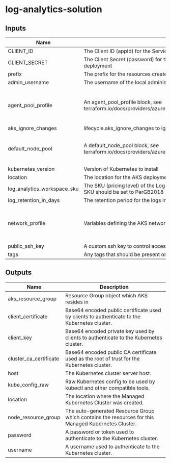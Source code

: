 #  log-analytics-solution

<!-- BEGINNING OF PRE-COMMIT-TERRAFORM DOCS HOOK -->
## Inputs

| Name | Description | Type | Default | Required |
|------|-------------|:----:|:-----:|:-----:|
| CLIENT\_ID | The Client ID (appId) for the Service Principal used for the AKS deployment | string | n/a | yes |
| CLIENT\_SECRET | The Client Secret (password) for the Service Principal used for the AKS deployment | string | n/a | yes |
| prefix | The prefix for the resources created in the specified Azure Resource Group | string | n/a | yes |
| admin\_username | The username of the local administrator to be created on the Kubernetes cluster | string | `"azureuser"` | no |
| agent\_pool\_profile | An agent_pool_profile block, see terraform.io/docs/providers/azurerm/r/kubernetes_cluster.html#agent_pool_profile | list(any) | `[ { "agents_count": 2, "count": 1, "name": "nodepool", "os_disk_size_gb": 50, "os_type": "Linux", "vm_size": "standard_f2" } ]` | no |
| aks\_ignore\_changes | lifecycle.aks_ignore_changes to ignore | list(string) | `[ "" ]` | no |
| default\_node\_pool | A default_node_pool block, see terraform.io/docs/providers/azurerm/r/kubernetes_cluster.html#default_node_pool | map(any) | `{ "enable_auto_scaling": true, "name": "nodepool", "os_disk_size_gb": 50, "type": "VirtualMachineScaleSets", "vm_size": "standard_f2" }` | no |
| kubernetes\_version | Version of Kubernetes to install | string | `"1.14.5"` | no |
| location | The location for the AKS deployment | string | `"eastus"` | no |
| log\_analytics\_workspace\_sku | The SKU (pricing level) of the Log Analytics workspace. For new subscriptions the SKU should be set to PerGB2018 | string | `"PerGB2018"` | no |
| log\_retention\_in\_days | The retention period for the logs in days | number | `"30"` | no |
| network\_profile | Variables defining the AKS network profile config | object | `{ "dns_service_ip": "", "docker_bridge_cidr": "", "network_plugin": "kubenet", "network_policy": "", "pod_cidr": "", "service_cidr": "" }` | no |
| public\_ssh\_key | A custom ssh key to control access to the AKS cluster | string | `""` | no |
| tags | Any tags that should be present on resources | map(string) | `{}` | no |

## Outputs

| Name | Description |
|------|-------------|
| aks\_resource\_group | Resource Group object which AKS resides in |
| client\_certificate | Base64 encoded public certificate used by clients to authenticate to the Kubernetes cluster. |
| client\_key | Base64 encoded private key used by clients to authenticate to the Kubernetes cluster. |
| cluster\_ca\_certificate | Base64 encoded public CA certificate used as the root of trust for the Kubernetes cluster. |
| host | The Kubernetes cluster server host. |
| kube\_config\_raw | Raw Kubernetes config to be used by kubectl and other compatible tools. |
| location | The location where the Managed Kubernetes Cluster was created. |
| node\_resource\_group | The auto-generated Resource Group which contains the resources for this Managed Kubernetes Cluster. |
| password | A password or token used to authenticate to the Kubernetes cluster. |
| username | A username used to authenticate to the Kubernetes cluster. |

<!-- END OF PRE-COMMIT-TERRAFORM DOCS HOOK -->
